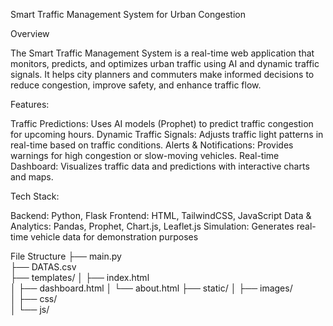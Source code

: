 Smart Traffic Management System for Urban Congestion

Overview
 
The Smart Traffic Management System is a real-time web application that monitors, predicts, and optimizes urban traffic using AI and dynamic traffic signals. It helps city planners and commuters make informed decisions to reduce congestion, improve safety, and enhance traffic flow.

Features:
 
Traffic Predictions: Uses AI models (Prophet) to predict traffic congestion for upcoming hours.
Dynamic Traffic Signals: Adjusts traffic light patterns in real-time based on traffic conditions.
Alerts & Notifications: Provides warnings for high congestion or slow-moving vehicles.
Real-time Dashboard: Visualizes traffic data and predictions with interactive charts and maps.

Tech Stack:

Backend: Python, Flask
Frontend: HTML, TailwindCSS, JavaScript
Data & Analytics: Pandas, Prophet, Chart.js, Leaflet.js
Simulation: Generates real-time vehicle data for demonstration purposes

File Structure
├── main.py         
├── DATAS.csv        
├── templates/
│   ├── index.html   
│   ├── dashboard.html
│   └── about.html
├── static/
│   ├── images/      
│   ├── css/        
│   └── js/         
